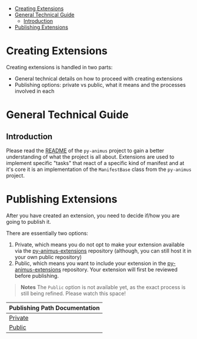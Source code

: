 
- [Creating Extensions](#creating-extensions)
- [General Technical Guide](#general-technical-guide)
  - [Introduction](#introduction)
- [Publishing Extensions](#publishing-extensions)


# Creating Extensions

Creating extensions is handled in two parts:

* General technical details on how to proceed with creating extensions
* Publishing options: private vs public, what it means and the processes involved in each

# General Technical Guide

## Introduction

Please read the [README](https://github.com/nicc777/py-animus) of the `py-animus` project to gain a better understanding of what the project is all about. Extensions are used to implement specific "tasks" that react of a specific kind of manifest and at it's core it is an implementation of the `ManifestBase` class from the `py-animus` project.

# Publishing Extensions

After you have created an extension, you need to decide if/how you are going to publish it.

There are essentially two options:

1. Private, which means you do not opt to make your extension available via the [py-animus-extensions](https://github.com/nicc777/py-animus-extensions) repository (although, you can still host it in your own public repository)
2. Public, which means you want to include your extension in the [py-animus-extensions](https://github.com/nicc777/py-animus-extensions) repository. Your extension will first be reviewed before publishing. 
 

> **Notes**
> The `Public` option is not available yet, as the exact process is still being refined. Please watch this space! 

| Publishing Path Documentation             |
|-------------------------------------------|
| [Private](./create-extensions-private.md) |
| [Public](./create-extensions-public.md)   |

